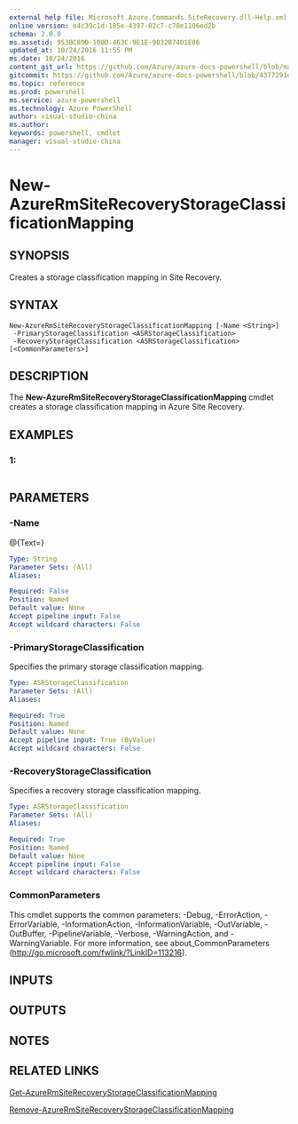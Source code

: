 ```yaml
---
external help file: Microsoft.Azure.Commands.SiteRecovery.dll-Help.xml
online version: e4c39c1d-185e-4397-82c7-c78e1106ed2b
schema: 2.0.0
ms.assetid: 953BC89D-100D-463C-9E1E-9832B7401E86
updated_at: 10/24/2016 11:55 PM
ms.date: 10/24/2016
content_git_url: https://github.com/Azure/azure-docs-powershell/blob/master/azureps-cmdlets-docs/ResourceManager/AzureRM.SiteRecovery/v3.1.0/New-AzureRmSiteRecoveryStorageClassificationMapping.md
gitcommit: https://github.com/Azure/azure-docs-powershell/blob/4377291ee360e58e2c1c5d644155daf6a0279055/azureps-cmdlets-docs/ResourceManager/AzureRM.SiteRecovery/v3.1.0/New-AzureRmSiteRecoveryStorageClassificationMapping.md
ms.topic: reference
ms.prod: powershell
ms.service: azure-powershell
ms.technology: Azure PowerShell
author: visual-studio-china
ms.author: 
keywords: powershell, cmdlet
manager: visual-studio-china
---
```


# New-AzureRmSiteRecoveryStorageClassificationMapping

## SYNOPSIS
Creates a storage classification mapping in Site Recovery.

## SYNTAX

```
New-AzureRmSiteRecoveryStorageClassificationMapping [-Name <String>]
 -PrimaryStorageClassification <ASRStorageClassification>
 -RecoveryStorageClassification <ASRStorageClassification> [<CommonParameters>]
```

## DESCRIPTION
The **New-AzureRmSiteRecoveryStorageClassificationMapping** cmdlet creates a storage classification mapping in Azure Site Recovery.

## EXAMPLES

### 1:
```

```

## PARAMETERS

### -Name
@{Text=}

```yaml
Type: String
Parameter Sets: (All)
Aliases: 

Required: False
Position: Named
Default value: None
Accept pipeline input: False
Accept wildcard characters: False
```

### -PrimaryStorageClassification
Specifies the primary storage classification mapping.

```yaml
Type: ASRStorageClassification
Parameter Sets: (All)
Aliases: 

Required: True
Position: Named
Default value: None
Accept pipeline input: True (ByValue)
Accept wildcard characters: False
```

### -RecoveryStorageClassification
Specifies a recovery storage classification mapping.

```yaml
Type: ASRStorageClassification
Parameter Sets: (All)
Aliases: 

Required: True
Position: Named
Default value: None
Accept pipeline input: False
Accept wildcard characters: False
```

### CommonParameters
This cmdlet supports the common parameters: -Debug, -ErrorAction, -ErrorVariable, -InformationAction, -InformationVariable, -OutVariable, -OutBuffer, -PipelineVariable, -Verbose, -WarningAction, and -WarningVariable. For more information, see about_CommonParameters (http://go.microsoft.com/fwlink/?LinkID=113216).

## INPUTS

## OUTPUTS

## NOTES

## RELATED LINKS

[Get-AzureRmSiteRecoveryStorageClassificationMapping](./Get-AzureRmSiteRecoveryStorageClassificationMapping.md)

[Remove-AzureRmSiteRecoveryStorageClassificationMapping](./Remove-AzureRmSiteRecoveryStorageClassificationMapping.md)


